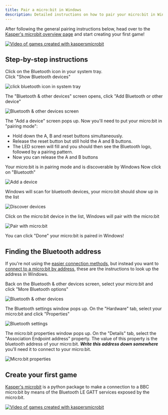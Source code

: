 ```yaml
---
title: Pair a micro:bit in Windows
description: Detailed instructions on how to pair your micro:bit in Windows
---
```


After following the general pairing instructions below, head over to the 
[Kasper's microbit overview page](../../index.md) and start creating your first game!

[![Video of games created with kaspersmicrobit](../../assets/images/kaspersmicrobit-youtube-small.gif)](../../index.md)
  

## Step-by-step instructions

Click on the Bluetooth icon in your system tray.  
Click "Show Bluetooth devices"

![click bluetooth icon in system tray](../../assets/images/bluetooth-pairing/windows/windows-bluetooth-icon-system-tray.png)  

The "Bluetooth & other devices" screen opens, click "Add Bluetooth or other device"

![Bluetooth & other devices screen](../../assets/images/bluetooth-pairing/windows/windows-bluetooth-devices-screen.png)  

The "Add a device" screen pops up. Now you'll need to put your micro:bit in "pairing mode":

  - Hold down the A, B and reset buttons simultaneously.
  - Release the reset button but still hold the A and B buttons.
  - The LED screen will fill and you should then see the Bluetooth logo, followed by a pairing pattern.
  - Now you can release the A and B buttons

Your micro:bit is in pairing mode and is discoverable by Windows
Now click on "Bluetooth"

![Add a device](../../assets/images/bluetooth-pairing/windows/windows-bluetooth-add-a-device.png)  

Windows will scan for bluetooth devices, your micro:bit should show up in the list

![Discover devices](../../assets/images/bluetooth-pairing/windows/windows-bluetooth-discover-devices.png)

Click on the micro:bit device in the list, Windows will pair with the micro:bit

![Pair with micro:bit](../../assets/images/bluetooth-pairing/windows/windows-bluetooth-pair-with-with-microbit.png)

You can click "Done" your micro:bit is paired in Windows!

## Finding the Bluetooth address 
If you're not using the [easier connection methods](../../how-to-connect.md), but instead you want to 
[connect to a micro:bit by address](../../how-to-connect.md#connect-to-a-microbit-by-address), these are
the instructions to look up the address in Windows.
 
Back on the Bluetooth & other devices screen, select your micro:bit and click
"More Bluetooth options"

![Bluetooth & other devices](../../assets/images/bluetooth-pairing/windows/windows-bluetooth-devices-more-options.png)

The Bluetooth settings window pops up. On the "Hardware" tab, select your micro:bit and click "Properties"  

![Bluetooth settings](../../assets/images/bluetooth-pairing/windows/windows-bluetooth-devices-hardware-tab.png)

The micro:bit properties window pops up. On the "Details" tab, select the "Association Endpoint address" property. 
The value of this property is the bluetooth address of your micro:bit.  ***Write this address down somewhere*** you'll
need it to connect to your micro:bit.

![Micro:bit properties](../../assets/images/bluetooth-pairing/windows/windows-bluetooth-devices-hardware-address.png)

## Create your first game

[Kasper's microbit](../../index.md) is a python package to make a connection to a BBC micro:bit by means of the Bluetooth LE GATT services
exposed by the micro:bit.

[![Video of games created with kaspersmicrobit](../../assets/images/kaspersmicrobit-youtube.gif)](../../index.md)
  